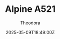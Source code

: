 ---
title: "Alpine A521"
meta_title: ""
description: "Alpine A521 (Alpine_A521) by Deploy"
date: 2025-05-09T18:49:00Z
thumb: KzqLOze
mainimage: DuRQmiZ
cargallery: ["5z7ZuZf","oTIf45x", "h70KhQk"]
categories: ["Car"]
author: "Theodora"
tags: ["Alpine", "F1", "Formula", "2021", "Deploy", "France"]
draft: false
link: https://mods.to/ZcYJ6828aa7b8bbea
zipsize: 80 MB
manu: Alpine
logo2: alpine-cars
country: France
year: 2021
class: Formula
drivetrain: RWD
engine: E-Tech 20B 1.6L
power: "900 bhp"
torque: 600
mass: 752
speed: "350+"
accel: "2.0 seconds"
gb: 8-speed
creator: Deploy
version: "-"
csp: "0.2.2"
carname: "Alpine A521"
folder: "Alpine_A521"
livery: "Included"
r2r: 0
host: ModsFire
---